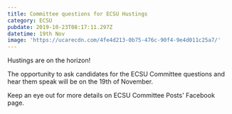 ```yaml
---
title: Committee questions for ECSU Hustings
category: ECSU
pubdate: 2019-10-23T08:17:11.297Z
datetime: 19th Nov
image: 'https://ucarecdn.com/4fe4d213-0b75-476c-90f4-9e4d011c25a7/'
---
```

Hustings are on the horizon! 

The opportunity to ask candidates for the ECSU Committee questions and hear them speak will be on the 19th of November.

Keep an eye out for more details on ECSU Committee Posts' Facebook page.
